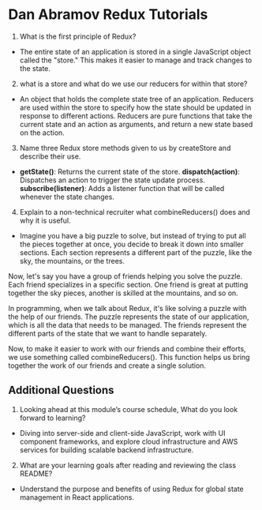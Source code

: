 # Dan Abramov Redux Tutorials
1. What is the first principle of Redux?
  - The entire state of an application is stored in a single JavaScript object called the "store." This makes it easier to manage and track changes to the state.
2. what is a store and what do we use our reducers for within that store?
  - An object that holds the complete state tree of an application. Reducers are used within the store to specify how the state should be updated in response to different actions. Reducers are pure functions that take the current state and an action as arguments, and return a new state based on the action.
3. Name three Redux store methods given to us by createStore and describe their use.
  - **getState()**: Returns the current state of the store.
    **dispatch(action)**: Dispatches an action to trigger the state update process.
    **subscribe(listener)**: Adds a listener function that will be called whenever the state changes. 
4. Explain to a non-technical recruiter what combineReducers() does and why it is useful.
  - Imagine you have a big puzzle to solve, but instead of trying to put all the pieces together at once, you decide to break it down into smaller sections. Each section represents a different part of the puzzle, like the sky, the mountains, or the trees.

Now, let's say you have a group of friends helping you solve the puzzle. Each friend specializes in a specific section. One friend is great at putting together the sky pieces, another is skilled at the mountains, and so on.

In programming, when we talk about Redux, it's like solving a puzzle with the help of our friends. The puzzle represents the state of our application, which is all the data that needs to be managed. The friends represent the different parts of the state that we want to handle separately.

Now, to make it easier to work with our friends and combine their efforts, we use something called combineReducers(). This function helps us bring together the work of our friends and create a single solution.

## Additional Questions
1. Looking ahead at this module’s course schedule, What do you look forward to learning?
  - Diving into server-side and client-side JavaScript, work with UI component frameworks, and explore cloud infrastructure and AWS services for building scalable backend infrastructure.
2. What are your learning goals after reading and reviewing the class README?
  - Understand the purpose and benefits of using Redux for global state management in React applications.